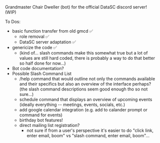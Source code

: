 Grandmaster Chair Dweller (bot) for the official DataSC discord server! (WIP)

To Dos:
- basic function transfer from old gmcd ✅
  - role removal ✅ 
  - DataSC server adaptation ✅
- genericize the code ✅
  - (kind of... slash commands make this somewhat true but a lot of values are still hard coded, there is probably a way to do that better so half done for now...)
- Bot code documentation?
- Possible Slash Command List
  - /help command that would outline not only the commands available and their specifics but also an overview of the interface perhaps? (the slash command descriptions seem good enough tho so not sure...) 
  - schedule command that displays an overview of upcoming events (ideally everything -- meetings, events, socials, etc.)
  - add google calendar integration (e.g. add to calander prompt or command for events)
  - birthday bot features!
  - direct mailing list registration?
    - not sure if from a user's perspective it's easier to do "click link, enter email, boom" vs "slash command, enter email, boom"...

